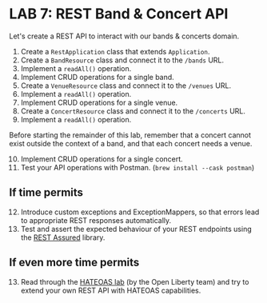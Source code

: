 # LAB 7: REST Band & Concert API

Let's create a REST API to interact with our bands & concerts domain.

1. Create a `RestApplication` class that extends `Application`.
2. Create a `BandResource` class and connect it to the `/bands` URL.
3. Implement a `readAll()` operation.
4. Implement CRUD operations for a single band.
5. Create a `VenueResource` class and connect it to the `/venues` URL.
6. Implement a `readAll()` operation.
7. Implement CRUD operations for a single venue.
8. Create a `ConcertResource` class and connect it to the `/concerts` URL.
9. Implement a `readAll()` operation.

Before starting the remainder of this lab, remember that a concert cannot exist outside the context of a band, and that each concert needs a venue.

10. Implement CRUD operations for a single concert. 
11. Test your API operations with Postman. (`brew install --cask postman`)

## If time permits

12. Introduce custom exceptions and ExceptionMappers, so that errors lead to appropriate REST responses automatically.
12. Test and assert the expected behaviour of your REST endpoints using the [REST Assured](https://github.com/rest-assured/rest-assured) library.

## If even more time permits

13. Read through the [HATEOAS lab](https://openliberty.io/guides/rest-hateoas.html) (by the Open Liberty team) and try to extend your own REST API with HATEOAS capabilities.
